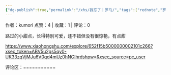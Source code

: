 ```yaml
---
{"dg-publish":true,"permalink":"/xhs/我忘了｜罗马/","tags":["rednote","罗马"],"created":"2025-03-17T21:56:01.236+08:00","updated":"2025-03-17T21:57:34.865+08:00"}
---
```


作者：kumori
点赞：4   |   收藏：1   |   评论：0

路过的小甜点，长得特别可爱，还不错但没有很惊艳，有点甜

https://www.xiaohongshu.com/explore/652f15b5000000002101c266?xsec_token=ABV5u2gs5qv0-UK33zqVjMJu6V0qd4mUz0hNGIhrdshpw=&xsec_source=pc_user

评论区：===========

